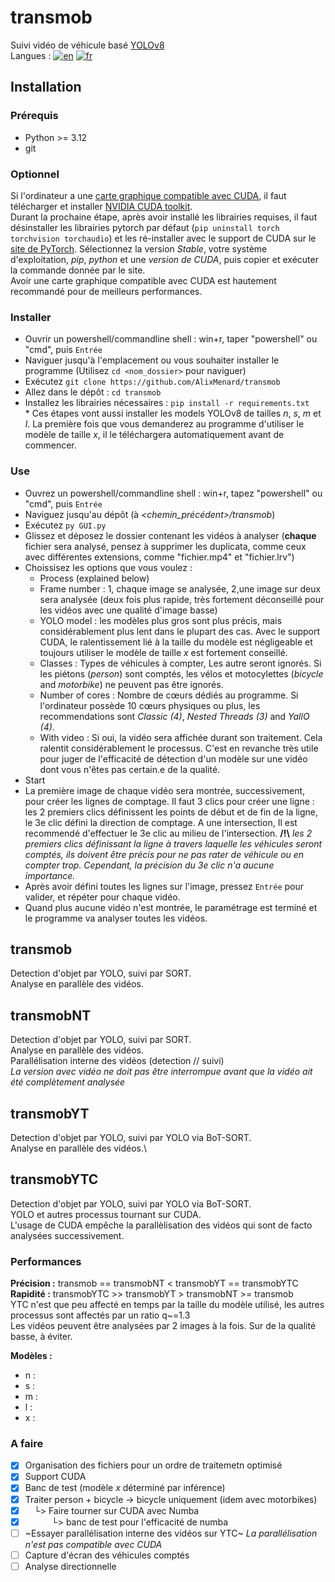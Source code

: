# transmob
Suivi vidéo de véhicule basé [YOLOv8](https://github.com/ultralytics/ultralytics) \
Langues : [![en](https://img.shields.io/badge/lang-en-red.svg)](https://github.com/AlixMenard/transmob/blob/main/README.md)
[![fr](https://img.shields.io/badge/lang-fr-blue.svg)](https://github.com/AlixMenard/transmob/blob/main/README.fr.md)

## Installation
### Prérequis
- Python >= 3.12
- git
### Optionnel
Si l'ordinateur a une [carte graphique compatible avec CUDA](https://en.wikipedia.org/wiki/CUDA#GPUs_supported), il faut télécharger et installer [NVIDIA CUDA toolkit](https://developer.nvidia.com/cuda-downloads).\
Durant la prochaine étape, après avoir installé les librairies requises, il faut désinstaller les librairies pytorch par défaut (`pip uninstall torch torchvision torchaudio`) et les ré-installer avec le support de CUDA sur le [site de PyTorch](https://pytorch.org/get-started/locally/). Sélectionnez la version *Stable*, votre système d'exploitation, *pip*, *python* et une *version de CUDA*, puis copier et exécuter la commande donnée par le site.\
Avoir une carte graphique compatible avec CUDA est hautement recommandé pour de meilleurs performances.

### Installer
- Ouvrir un powershell/commandline shell : win+r, taper "powershell" ou "cmd", puis `Entrée`
- Naviguer jusqu'à l'emplacement ou vous souhaiter installer le programme (Utilisez `cd <nom_dossier>` pour naviguer)
- Exécutez `git clone https://github.com/AlixMenard/transmob`
- Allez dans le dépôt : `cd transmob`
- Installez les librairies nécessaires : `pip install -r requirements.txt`\
\* Ces étapes vont aussi installer les models YOLOv8 de tailles *n*, *s*, *m* et *l*. La première fois que vous demanderez au programme d'utiliser le modèle de taille *x*, il le téléchargera automatiquement avant de commencer.

### Use
- Ouvrez un powershell/commandline shell : win+r, tapez "powershell" ou "cmd", puis `Entrée`
- Naviguez jusqu'au dépôt (à *<chemin_précédent>/transmob*)
- Exécutez `py GUI.py`
- Glissez et déposez le dossier contenant les vidéos à analyser (**chaque** fichier sera analysé, pensez à supprimer les duplicata, comme ceux avec différentes extensions, comme "fichier.mp4" et "fichier.lrv")
- Choissisez les options que vous voulez :
  - Process (explained below)
  - Frame number : 1, chaque image se analysée, 2,une image sur deux sera analysée (deux fois plus rapide, très fortement déconseillé pour les vidéos avec une qualité d'image basse)
  - YOLO model : les modèles plus gros sont plus précis, mais considérablement plus lent dans le plupart des cas. Avec le support CUDA, le ralentissement lié à la taille du modèle est négligeable et toujours utiliser le modèle de taille *x* est fortement conseillé. 
  - Classes : Types de véhicules à compter, Les autre seront ignorés. Si les piétons (*person*) sont comptés, les vélos et motocylettes (*bicycle* and *motorbike*) ne peuvent pas être ignorés.
  - Number of cores : Nombre de cœurs dédiés au programme. Si l'ordinateur possède 10 cœurs physiques ou plus, les recommendations sont *Classic (4)*, *Nested Threads (3)* and *YallO (4)*.
  - With video : Si oui, la vidéo sera affichée durant son traitement. Cela ralentit considérablement le processus. C'est en revanche très utile pour juger de l'efficacité de détection d'un modèle sur une vidéo dont vous n'êtes pas certain.e de la qualité.
- Start
- La première image de chaque vidéo sera montrée, successivement, pour créer les lignes de comptage. Il faut 3 clics pour créer une ligne : les 2 premiers clics définissent les points de début et de fin de la ligne, le 3e clic défini la direction de comptage. A une intersection, Il est recommendé d'effectuer le 3e clic au milieu de l'intersection. **/!\\** *les 2 premiers clics définissant la ligne à travers laquelle les véhicules seront comptés, ils doivent être précis pour ne pas rater de véhicule ou en compter trop. Cependant, la précision du 3e clic n'a aucune importance.*
- Après avoir défini toutes les lignes sur l'image, pressez `Entrée` pour valider, et répéter pour chaque vidéo.
- Quand plus aucune vidéo n'est montrée, le paramétrage est terminé et le programme va analyser toutes les vidéos.

## transmob

Detection d'objet par YOLO, suivi par SORT.\
Analyse en parallèle des vidéos.

## transmobNT

Detection d'objet par YOLO, suivi par SORT.\
Analyse en parallèle des vidéos.\
Parallélisation interne des vidéos (detection // suivi) \
*La version avec vidéo ne doit pas être interrompue avant que la vidéo ait été complètement analysée*

## transmobYT

Detection d'objet par YOLO, suivi par YOLO via BoT-SORT.\
Analyse en parallèle des vidéos.\

## transmobYTC

Detection d'objet par YOLO, suivi par YOLO via BoT-SORT.\
YOLO et autres processus tournant sur CUDA.\
L'usage de CUDA empêche la parallèlisation des vidéos qui sont de facto analysées successivement.

### Performances
**Précision :** transmob == transmobNT < transmobYT == transmobYTC \
**Rapidité :** transmobYTC >> transmobYT > transmobNT >= transmob \
YTC n'est que peu affecté en temps par la taille du modèle utilisé, les autres processus sont affectés par un ratio q\~=1.3  \
Les vidéos peuvent être analysées par 2 images à la fois. Sur de la qualité basse, à éviter.

**Modèles :** 
- n : 
- s :
- m : 
- l :
- x :

### A faire
- [x] Organisation des fichiers pour un ordre de traitemetn optimisé 
- [X] Support CUDA
- [X] Banc de test (modèle *x* déterminé par inférence)
- [x] Traiter person + bicycle -> bicycle uniquement (idem avec motorbikes)
- [x] &emsp;└> Faire tourner sur CUDA avec Numba
- [X] &emsp;&emsp;&emsp;└> banc de test pour l'efficacité de numba
- [ ] ~Essayer parallélisation interne des vidéos sur YTC~ *La parallélisation n'est pas compatible avec CUDA*
- [ ] Capture d'écran des véhicules comptés
- [ ] Analyse directionnelle
